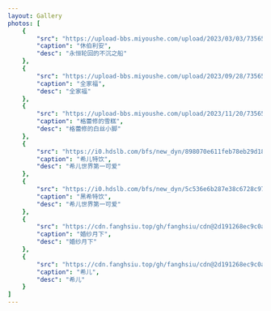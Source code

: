 ```yaml
---
layout: Gallery
photos: [
    {
        "src": "https://upload-bbs.miyoushe.com/upload/2023/03/03/73565430/48f69c796fdcadf579cb613e802e21b2_4673042289353917016.png?x-oss-process=image//resize,s_600/quality,q_80/auto-orient,0/interlace,1/format,png",
        "caption": "休伯利安",
        "desc": "永恒轮回的不沉之船"
    },
    {
        "src": "https://upload-bbs.miyoushe.com/upload/2023/09/28/73565430/ec56119782813b5011e9fddb7a2c2b04_8590650636065751456.png?x-oss-process=image//resize,s_600/quality,q_80/auto-orient,0/interlace,1/format,png",
        "caption": "全家福",
        "desc": "全家福"
    },
    {
        "src": "https://upload-bbs.miyoushe.com/upload/2023/11/20/73565430/78d5f594efe73e6b5bd7324deaaf44bf_4984281465701639136.png?x-oss-process=image//resize,s_600/quality,q_80/auto-orient,0/interlace,1/format,png",
        "caption": "格蕾修的雪糕",
        "desc": "格蕾修的白丝小脚"
    },
    {
        "src": "https://i0.hdslb.com/bfs/new_dyn/898070e611feb78eb29d183bb59bc2153461563774142488.png@1044w_1044h.webp",
        "caption": "希儿特饮",
        "desc": "希儿世界第一可爱"
    },
    {
        "src": "https://i0.hdslb.com/bfs/new_dyn/5c536e6b287e38c6728c9785790c4f753461563774142488.png@1044w_1044h.webp",
        "caption": "黑希特饮",
        "desc": "希儿世界第一可爱"
    },
    {
        "src": "https://cdn.fanghsiu.top/gh/fanghsiu/cdn@2d191268ec9c0a3b7e5c47041a67cb187064c951/img/LunarVow_bride.jpg",
        "caption": "婚纱月下",
        "desc": "婚纱月下"
    },
    {
        "src": "https://cdn.fanghsiu.top/gh/fanghsiu/cdn@2d191268ec9c0a3b7e5c47041a67cb187064c951/img/SeeleVollerei.png",
        "caption": "希儿",
        "desc": "希儿"
    }
]
---
```

